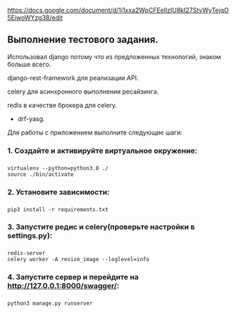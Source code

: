 https://docs.google.com/document/d/1i1xxa2WpCFEellzIU8kI27StvWyTejqO5EiwoWYzg38/edit


## Выполнение тестового задания.

Использовал django потому что из предложенных технологий, знаком больше всего.

django-rest-framework для реализации API.

celery для асинхронного выполнения ресайзинга.

redis в качестве брокера для celery.

+ drf-yasg.


Для работы с приложением выполните следующие шаги:

### 1. Создайте и активируйте виртуальное окружение:

###     
	virtualenv --python=python3.8 ./
	source ./bin/activate

### 2. Установите зависимости:

###     
	pip3 install -r requirements.txt

### 3. Запустите редис и  celery(проверьте настройки в settings.py):

###     
	redis-server
	celery worker -A resize_image --loglevel=info

### 4. Запустите сервер и перейдите на http://127.0.0.1:8000/swagger/:

###     
	python3 manage.py runserver






